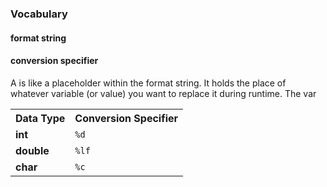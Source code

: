 <h3>Vocabulary</h3>
<h4>format string</h4>
<h4>conversion specifier</h4>
A <em></em> is like a placeholder within the format string. It holds the place of whatever variable (or value) you want to replace it during runtime. The var
<table>
  <tr>
    <th>Data Type</th>
    <th>Conversion Specifier</th>
  </tr>
  <tr>
    <td><strong>int</strong></td>
    <td><code>%d</code></td>
  </tr>
  <tr>
    <td><strong>double</strong></td>
    <td><code>%lf</code></td>
  </tr>
  <tr>
    <td><strong>char</strong></td>
    <td><code>%c</code></td>
  </tr>
</table>
